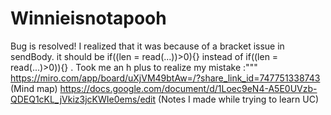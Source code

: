 # Winnieisnotapooh
Bug is resolved! I realized that it was because of a bracket issue in sendBody. 
it should be if((len = read(...))>0){} instead of if((len = read(...)>0)){} . Took me an h plus to realize my mistake :"""
https://miro.com/app/board/uXjVM49btAw=/?share_link_id=747751338743
(Mind map)
https://docs.google.com/document/d/1Loec9eN4-A5E0UVzb-QDEQ1cKL_jVkiz3jcKWIe0ems/edit
(Notes I made while trying to learn UC)

